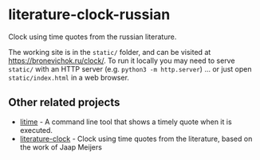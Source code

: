 # literature-clock-russian

Clock using time quotes from the russian literature.

The working site is in the `static/` folder, and can be visited at
https://bronevichok.ru/clock/. To run it locally you may need to serve `static/`
with an HTTP server (e.g. `python3 -m http.server`) ... or just open
`static/index.html` in a web browser.

## Other related projects

- [litime](https://github.com/ikornaselur/litime) - A command line tool that
  shows a timely quote when it is executed.
- [literature-clock](https://github.com/JohannesNE/literature-clock) - Clock
  using time quotes from the literature, based on the work of Jaap Meijers
